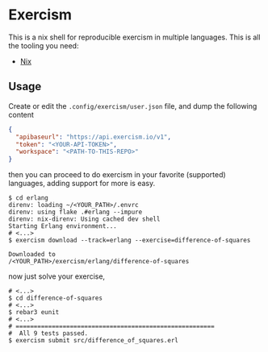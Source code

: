 # Exercism

This is a nix shell for reproducible exercism in multiple languages. This is all the tooling you need:

- [Nix](https://nixos.org/)

## Usage

Create or edit the `.config/exercism/user.json` file, and dump the following content
```json
{
  "apibaseurl": "https://api.exercism.io/v1",
  "token": "<YOUR-API-TOKEN>",
  "workspace": "<PATH-TO-THIS-REPO>"
}
```

then you can proceed to do exercism in your favorite (supported) languages, adding support for more is easy.

```shell
$ cd erlang
direnv: loading ~/<YOUR_PATH>/.envrc
direnv: using flake .#erlang --impure
direnv: nix-direnv: Using cached dev shell
Starting Erlang environment...
# <...>
$ exercism download --track=erlang --exercise=difference-of-squares

Downloaded to
/<YOUR_PATH>/exercism/erlang/difference-of-squares
```
now just solve your exercise,
```shell
# <...>
$ cd difference-of-squares
# <...>
$ rebar3 eunit
# <...>
# =======================================================
#  All 9 tests passed.
$ exercism submit src/difference_of_squares.erl  
```
